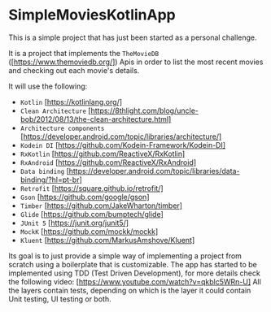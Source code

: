# SimpleMoviesKotlinApp

This is a simple project that has just been started as a personal challenge.

It is a project that implements the ``TheMovieDB`` ([https://www.themoviedb.org/]) Apis in order to list the most recent movies and checking out each movie's details.

It will use the following:

* `` Kotlin `` [https://kotlinlang.org/]
* `` Clean Architecture `` [https://8thlight.com/blog/uncle-bob/2012/08/13/the-clean-architecture.html]
* `` Architecture components `` [https://developer.android.com/topic/libraries/architecture/]
* `` Kodein DI `` [https://github.com/Kodein-Framework/Kodein-DI]
* `` RxKotlin `` [https://github.com/ReactiveX/RxKotlin]
* `` RxAndroid `` [https://github.com/ReactiveX/RxAndroid]
* `` Data binding `` [https://developer.android.com/topic/libraries/data-binding/?hl=pt-br]
* `` Retrofit `` [https://square.github.io/retrofit/]
* `` Gson `` [https://github.com/google/gson]
* `` Timber `` [https://github.com/JakeWharton/timber]
* `` Glide `` [https://github.com/bumptech/glide]
* `` JUnit 5 `` [https://junit.org/junit5/]
* `` MockK `` [https://github.com/mockk/mockk]
* `` Kluent `` [https://github.com/MarkusAmshove/Kluent]

Its goal is to just provide a simple way of implementing a project from scratch using a boilerplate that is customizable. 
The app has started to be implemented using TDD (Test Driven Development), for more details check the following video: [https://www.youtube.com/watch?v=qkblc5WRn-U]
All the layers contain tests, depending on which is the layer it could contain Unit testing, UI testing or both.

